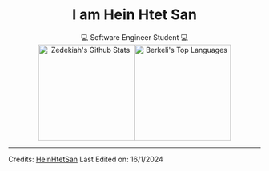
<div align=center>
  <h1>I am Hein Htet San</h1>
  💻 Software Engineer Student 💻
</div>


<div align=center>
  <img alt="Zedekiah's Github Stats" src="https://github-readme-stats.vercel.app/api/?username=Hein-HtetSan&show_icons=true&include_all_commits=true&count_private=true&theme=react&hide_border=true&bg_color=1F222E&title_color=F85D7F&icon_color=F8D866" height="192px"/><img alt="Berkeli's Top Languages" src="https://github-readme-stats.vercel.app/api/top-langs/?username=Hein-HtetSan&langs_count=8&layout=compact&theme=react&hide_border=true&bg_color=1F222E&title_color=F85D7F&icon_color=F8D866" height="192px"/>
</div>

</div>

-----

Credits: [HeinHtetSan](https://github.com/Hein-HtetSan)
Last Edited on: 16/1/2024
